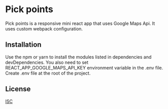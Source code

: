 # Pick points

Pick points is a responsive mini react app that uses Google Maps Api. It uses custom webpack configuration.

## Installation

Use the npm or yarn to install the modules listed in dependencies and devDependencies. You also need to set REACT_APP_GOOGLE_MAPS_API_KEY environment variable in the .env file. Create .env file at the root of the project.

## License

[ISC](https://choosealicense.com/licenses/isc/)
